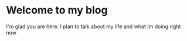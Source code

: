 # Welcome to my blog

I'm glad you are here. I plan to talk about my life and what Im doing right now
